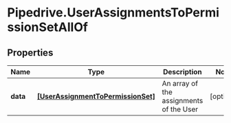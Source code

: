 # Pipedrive.UserAssignmentsToPermissionSetAllOf

## Properties

Name | Type | Description | Notes
------------ | ------------- | ------------- | -------------
**data** | [**[UserAssignmentToPermissionSet]**](UserAssignmentToPermissionSet.md) | An array of the assignments of the User | [optional] 


